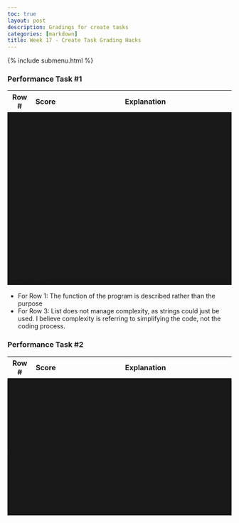 ```yaml
---
toc: true
layout: post
description: Gradings for create tasks
categories: [markdown]
title: Week 17 - Create Task Grading Hacks
---
```

{% include submenu.html %}

<style>
    td {
        background-color:#181818
    }
</style>

### Performance Task #1
<table>
    <tr>
        <th>Row #</th>
        <th>Score</th>
        <th>Explanation</th>
    </tr>
    <tr>
        <td>1</td>
        <td>1/1</td>
        <td>Video clearly showed input as described by written response. Purpose and output clearly met.</td>
    </tr>
    <tr>
        <td>2</td>
        <td>1/1</td>
        <td>Named list with multiple elements, which contributes to purpose as shown in code segment where it is used.</td>
    </tr>
    <tr>
        <td>3</td>
        <td>1/1</td>
        <td>Explains how the list makes coding easier and gives an example of how the code would look without the example.</td>
    </tr>
    <tr>
        <td>4</td>
        <td>1/1</td>
        <td>Procedure of at least one parameter has function described and how it contributes to the program purpose.</td>
    </tr>
    <tr>
        <td>5</td>
        <td>1/1</td>
        <td>Algorithm is described as in row 4, and steps are clear enough for replication.</td>
    </tr>
    <tr>
        <td>6</td>
        <td>1/1</td>
        <td>Calls return different values and are described.</td>
    </tr>
    <tr><td colspan="3">Overall: 6/6</td></tr>
    <tr><td colspan="3">Actual: 4/6</td></tr>
</table>

* For Row 1: The function of the program is described rather than the purpose
* For Row 3: List does not manage complexity, as strings could just be used. I believe complexity is referring to simplifying the code, not the coding process.

### Performance Task #2
<table>
    <tr>
        <th>Row #</th>
        <th>Score</th>
        <th>Explanation</th>
    </tr>
    <tr>
        <td>1</td>
        <td>1/1</td>
        <td>Purpose, input, output described and shown.</td>
    </tr>
    <tr>
        <td>2</td>
        <td>1/1</td>
        <td>Describes a named list and the data in it. Shows this list contributing to the purpose.</td>
    </tr>
    <tr>
        <td>3</td>
        <td>1/1</td>
        <td>Explains how the list simplifies the code and also shows how the code would be different without the list.</td>
    </tr>
    <tr>
        <td>4</td>
        <td>1/1</td>
        <td>Procedure with at least one parameter is shown being called and contribution to purpose is clear</td>
    </tr>
    <tr>
        <td>5</td>
        <td>1/1</td>
        <td>Algorithm's steps clearly listed and functions as described in row 4.</td>
    </tr>
    <tr>
        <td>6</td>
        <td>1/1</td>
        <td>Calls return different values and are described.</td>
    </tr>
    <tr><td colspan="3">Overall: 6/6</td></tr>
    <tr><td colspan="3">Actual: 6/6</td></tr>
</table>